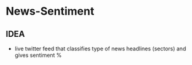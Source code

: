 # News-Sentiment



## IDEA 

- live twitter feed that classifies type of news headlines (sectors) and gives sentiment % 

